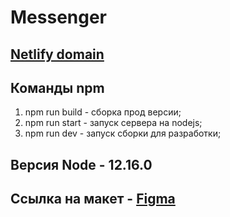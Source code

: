 # Messenger

## [Netlify domain](https://angry-agnesi-d0e795.netlify.app)

## Команды npm
1. npm run build - сборка прод версии;
2. npm run start - запуск сервера на nodejs;
3. npm run dev - запуск сборки для разработки;


## Версия Node - 12.16.0

## Ссылка на макет - [Figma](https://www.figma.com/file/4W66bqqEpa3iwmj7JzH5KU/Yandex-Messenger?node-id=0%3A1)
